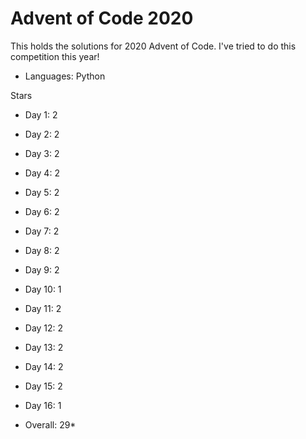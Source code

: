 # Advent of Code 2020

This holds the solutions for 2020 Advent of Code.
I've tried to do this competition this year! 

- Languages: Python

Stars 
- Day 1:  2 
- Day 2:  2
- Day 3:  2
- Day 4:  2
- Day 5:  2 
- Day 6:  2 
- Day 7:  2
- Day 8:  2
- Day 9:  2
- Day 10: 1
- Day 11: 2 
- Day 12: 2
- Day 13: 2
- Day 14: 2
- Day 15: 2 
- Day 16: 1 

- Overall: 29*